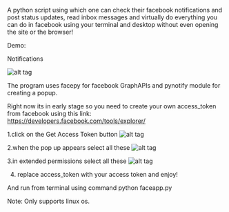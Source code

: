 ﻿A python script using which one can check their facebook notifications and post status updates, read inbox messages and virtually do everything you can do in facebook using your terminal and desktop without even opening the site or the browser!

Demo:

Notifications 

![alt tag](https://github.com/mohdsanadzakirizvi/facenotipy/blob/master/images/1.png)

The program uses facepy for facebook GraphAPIs and pynotify module for creating a popup.

Right now its in early stage so you need to create your own access_token from facebook using this link:
https://developers.facebook.com/tools/explorer/

1.click on the Get Access Token button
![alt tag](https://raw.githubusercontent.com/mohdsanadzakirizvi/facenotipy/images/2.png)








2.when the pop up appears select all these
![alt tag](https://raw.githubusercontent.com/mohdsanadzakirizvi/facenotipy/images/3.png)























3.in extended permissions select all these
![alt tag](https://raw.githubusercontent.com/mohdsanadzakirizvi/facenotipy/images/4.png)
 

















4. replace access_token with your access token and enjoy!

And run from terminal using command python faceapp.py

Note: Only supports linux os.




